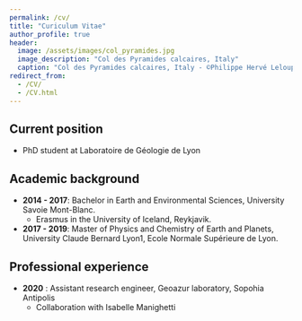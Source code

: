 ```yaml
---
permalink: /cv/
title: "Curiculum Vitae"
author_profile: true
header:
  image: /assets/images/col_pyramides.jpg
  image_description: "Col des Pyramides calcaires, Italy"
  caption: "Col des Pyramides calcaires, Italy - ©Philippe Hervé Leloup"
redirect_from: 
  - /CV/
  - /CV.html
---
```


## Current position
* PhD student at Laboratoire de Géologie de Lyon

## Academic background

* **2014 - 2017**: Bachelor in Earth and Environmental Sciences, University Savoie Mont-Blanc.
  - Erasmus in the University of Iceland, Reykjavik. 
* **2017 - 2019**: Master of Physics and Chemistry of Earth and Planets, University Claude Bernard Lyon1, Ecole Normale Supérieure de Lyon.

## Professional experience
* **2020** : Assistant research engineer, Geoazur laboratory, Sopohia Antipolis
  - Collaboration with Isabelle Manighetti
